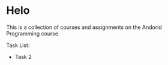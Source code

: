 # Helo

This is a collection of courses and assignments on the Andorid Programming course

Task List:

- Task 2
